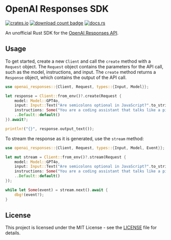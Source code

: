 # OpenAI Responses SDK

[![crates.io](https://img.shields.io/crates/v/openai_responses.svg)](https://crates.io/crates/openai_responses)
[![download count badge](https://img.shields.io/crates/d/openai_responses.svg)](https://crates.io/crates/openai_responses)
[![docs.rs](https://img.shields.io/badge/docs-latest-blue.svg)](https://docs.rs/openai_responses)

An unofficial Rust SDK for the [OpenAI Responses API](https://platform.openai.com/docs/api-reference/responses).

## Usage

To get started, create a new `Client` and call the `create` method with a `Request` object. The `Request` object contains the parameters for the API call, such as the model, instructions, and input. The `create` method returns a `Response` object, which contains the output of the API call.

```rust ignore
use openai_responses::{Client, Request, types::{Input, Model}};

let response = Client::from_env()?.create(Request {
    model: Model::GPT4o,
    input: Input::Text("Are semicolons optional in JavaScript?".to_string()),
    instructions: Some("You are a coding assistant that talks like a pirate".to_string()),
    ..Default::default()
}).await?;

println!("{}", response.output_text());
```

To stream the response as it is generated, use the `stream` method:

```rust ignore
use openai_responses::{Client, Request, types::{Input, Model, Event}};

let mut stream = Client::from_env()?.stream(Request {
    model: Model::GPT4o,
    input: Input::Text("Are semicolons optional in JavaScript?".to_string()),
    instructions: Some("You are a coding assistant that talks like a pirate".to_string()),
    ..Default::default()
});

while let Some(event) = stream.next().await {
    dbg!(event?);
}
```

## License

This project is licensed under the MIT License - see the [LICENSE](LICENSE) file for details.
